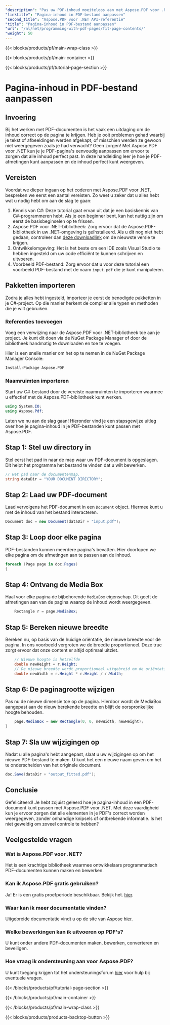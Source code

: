 ```yaml
---
"description": "Pas uw PDF-inhoud moeiteloos aan met Aspose.PDF voor .NET. Deze handleiding biedt een gedetailleerde, stapsgewijze aanpak voor het bereiken van een optimale pagina-indeling."
"linktitle": "Pagina-inhoud in PDF-bestand aanpassen"
"second_title": "Aspose.PDF voor .NET API-referentie"
"title": "Pagina-inhoud in PDF-bestand aanpassen"
"url": "/nl/net/programming-with-pdf-pages/fit-page-contents/"
"weight": 50
---
```


{{< blocks/products/pf/main-wrap-class >}}

{{< blocks/products/pf/main-container >}}

{{< blocks/products/pf/tutorial-page-section >}}

# Pagina-inhoud in PDF-bestand aanpassen

## Invoering

Bij het werken met PDF-documenten is het vaak een uitdaging om de inhoud correct op de pagina te krijgen. Heb je ooit problemen gehad waarbij je tekst of afbeeldingen werden afgekapt, of misschien werden ze gewoon niet weergegeven zoals je had verwacht? Geen zorgen! Met Aspose.PDF voor .NET kun je je PDF-pagina's eenvoudig aanpassen om ervoor te zorgen dat alle inhoud perfect past. In deze handleiding leer je hoe je PDF-afmetingen kunt aanpassen en de inhoud perfect kunt weergeven.

## Vereisten

Voordat we dieper ingaan op het coderen met Aspose.PDF voor .NET, bespreken we eerst een aantal vereisten. Zo weet u zeker dat u alles hebt wat u nodig hebt om aan de slag te gaan:

1. Kennis van C#: Deze tutorial gaat ervan uit dat je een basiskennis van C#-programmeren hebt. Als je een beginner bent, kan het nuttig zijn om eerst de basisbeginselen op te frissen.
2. Aspose.PDF voor .NET-bibliotheek: Zorg ervoor dat de Aspose.PDF-bibliotheek in uw .NET-omgeving is geïnstalleerd. Als u dit nog niet hebt gedaan, controleer dan [deze downloadlink](https://releases.aspose.com/pdf/net/) om de nieuwste versie te krijgen.
3. Ontwikkelomgeving: Het is het beste om een IDE zoals Visual Studio te hebben ingesteld om uw code efficiënt te kunnen schrijven en uitvoeren.
4. Voorbeeld PDF-bestand: Zorg ervoor dat u voor deze tutorial een voorbeeld PDF-bestand met de naam `input.pdf` die je kunt manipuleren.

## Pakketten importeren

Zodra je alles hebt ingesteld, importeer je eerst de benodigde pakketten in je C#-project. Op die manier herkent de compiler alle typen en methoden die je wilt gebruiken.

### Referenties toevoegen

Voeg een verwijzing naar de Aspose.PDF voor .NET-bibliotheek toe aan je project. Je kunt dit doen via de NuGet Package Manager of door de bibliotheek handmatig te downloaden en toe te voegen.

Hier is een snelle manier om het op te nemen in de NuGet Package Manager Console:

```bash
Install-Package Aspose.PDF
```

### Naamruimten importeren

Start uw C#-bestand door de vereiste naamruimten te importeren waarmee u effectief met de Aspose.PDF-bibliotheek kunt werken.

```csharp
using System.IO;
using Aspose.Pdf;
```

Laten we nu aan de slag gaan! Hieronder vind je een stapsgewijze uitleg over hoe je pagina-inhoud in je PDF-bestanden kunt passen met Aspose.PDF.

## Stap 1: Stel uw directory in

Stel eerst het pad in naar de map waar uw PDF-document is opgeslagen. Dit helpt het programma het bestand te vinden dat u wilt bewerken.

```csharp
// Het pad naar de documentenmap.
string dataDir = "YOUR DOCUMENT DIRECTORY";
```

## Stap 2: Laad uw PDF-document

Laad vervolgens het PDF-document in een `Document` object. Hiermee kunt u met de inhoud van het bestand interacteren.

```csharp
Document doc = new Document(dataDir + "input.pdf");
```

## Stap 3: Loop door elke pagina

PDF-bestanden kunnen meerdere pagina's bevatten. Hier doorlopen we elke pagina om de afmetingen aan te passen aan de inhoud.

```csharp
foreach (Page page in doc.Pages)
{
```

## Stap 4: Ontvang de Media Box

Haal voor elke pagina de bijbehorende `MediaBox` eigenschap. Dit geeft de afmetingen aan van de pagina waarop de inhoud wordt weergegeven.

```csharp
    Rectangle r = page.MediaBox;
```

## Stap 5: Bereken nieuwe breedte

Bereken nu, op basis van de huidige oriëntatie, de nieuwe breedte voor de pagina. In ons voorbeeld vergroten we de breedte proportioneel. Deze truc zorgt ervoor dat onze content er altijd optimaal uitziet.

```csharp
    // Nieuwe hoogte is hetzelfde
    double newHeight = r.Height;
    // De nieuwe breedte wordt proportioneel uitgebreid om de oriëntatie landschapsgericht te maken
    double newWidth = r.Height * r.Height / r.Width;
```

## Stap 6: De paginagrootte wijzigen

Pas nu de nieuwe dimensie toe op de pagina. Hierdoor wordt de MediaBox aangepast aan de nieuw berekende breedte en blijft de oorspronkelijke hoogte behouden.

```csharp
    page.MediaBox = new Rectangle(0, 0, newWidth, newHeight);
}
```

## Stap 7: Sla uw wijzigingen op

Nadat u alle pagina's hebt aangepast, slaat u uw wijzigingen op om het nieuwe PDF-bestand te maken. U kunt het een nieuwe naam geven om het te onderscheiden van het originele document.

```csharp
doc.Save(dataDir + "output_fitted.pdf");
```

## Conclusie

Gefeliciteerd! Je hebt zojuist geleerd hoe je pagina-inhoud in een PDF-document kunt passen met Aspose.PDF voor .NET. Met deze vaardigheid kun je ervoor zorgen dat alle elementen in je PDF's correct worden weergegeven, zonder onhandige knipsels of ontbrekende informatie. Is het niet geweldig om zoveel controle te hebben?

## Veelgestelde vragen

### Wat is Aspose.PDF voor .NET?
Het is een krachtige bibliotheek waarmee ontwikkelaars programmatisch PDF-documenten kunnen maken en bewerken.

### Kan ik Aspose.PDF gratis gebruiken?
Ja! Er is een gratis proefperiode beschikbaar. Bekijk het. [hier](https://releases.aspose.com/).

### Waar kan ik meer documentatie vinden?
Uitgebreide documentatie vindt u op de site van Aspose [hier](https://reference.aspose.com/pdf/net/).

### Welke bewerkingen kan ik uitvoeren op PDF's?
U kunt onder andere PDF-documenten maken, bewerken, converteren en beveiligen.

### Hoe vraag ik ondersteuning aan voor Aspose.PDF?
U kunt toegang krijgen tot het ondersteuningsforum [hier](https://forum.aspose.com/c/pdf/10) voor hulp bij eventuele vragen.

{{< /blocks/products/pf/tutorial-page-section >}}

{{< /blocks/products/pf/main-container >}}

{{< /blocks/products/pf/main-wrap-class >}}

{{< blocks/products/products-backtop-button >}}